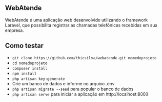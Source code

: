 ## WebAtende

WebAtende é uma aplicação web desenvolvido utilizando o framework Laravel, que possibilita registrar as chamadas telefônicas recebidas em sua empresa.

## Como testar

* ```git clone https://github.com/thicsilva/webatende.git nomedoprojeto```
* ```cd nomedoprojeto```
* ```composer install```
* ```npm install```
* ```php artisan key:generate```
* Crie um banco de dados e informe no arquivo .env
* ```php artisan migrate --seed``` para popular o banco de dados
* ```php artisan serve``` para iniciar a aplicação em http://localhost:8000



